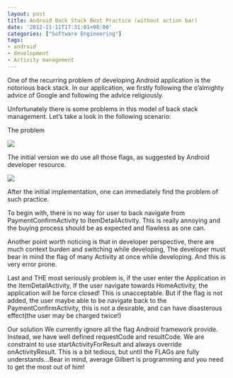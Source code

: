 ```yaml
---
layout: post
title: Android Back Stack Best Practice (without action bar)
date: '2012-11-11T17:31:01+08:00'
categories: ["Software Engineering"]
tags:
- android
- development
- Activity management
---
```

One of the recurring problem of developing Android application is the notorious back stack. In our application, we firstly following the o’almighty advice of Google and following the advice religiously.

Unfortunately there is some problems in this model of back stack management. Let’s take a look 
in the following scenario:

The problem

![](/assets/images/problem1.png)

The initial version we do use all those flags, as suggested by Android developer resource.

![](/assets/images/problem2.png)

After the initial implementation, one can immediately find the problem of such practice.

To begin with, there is no way for user to back navigate from PaymentConfirmActivity to ItemDetailActivity. This is really annoying and the buying process should be as expected and flawless as one can.

Another point worth noticing is that in developer perspective, there are much context burden and switching while developing, The developer must bear in mind the flag of many Activity at once while developing. And this is very error prone.

Last and THE most seriously problem is, if the user enter the Application in the ItemDetailActivity, If the user navigate towards HomeActivity, the application will be force closed! This is unacceptable. But if the flag is not added, the user maybe able to be navigate back to the PaymentConfirmActivity, this is not a desirable, and can have disasterous effect(the user may be charged twice!)

Our solution
We currently ignore all the flag Android framework provide. Instead, we have well defined requestCode and resultCode. We are constraint to use startActivityForResult and always override onActivityResult. This is a bit tedious, but until the FLAGs are fully understands…Bear in mind, average Gilbert is programming and you need to get the most out of him!

